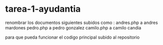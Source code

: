 tarea-1-ayudantia
=================

renombrar los documentos siguientes subidos como :
andres.php a andres mardones
pedro.php a pedro gonzalez
camilo.php a camilo candia

para que pueda funcionar el codigo principal subido al repositorio
